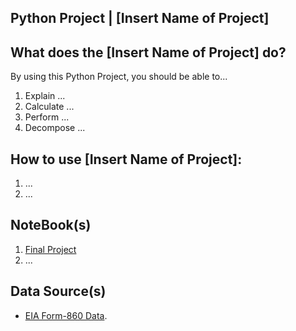 ## Python Project | [Insert Name of Project]

## What does the [Insert Name of Project] do? 

By using this Python Project, you should be able to...

1. Explain ...
2. Calculate ...
3. Perform ...
4. Decompose ...

## How to use [Insert Name of Project]:

1) ...
2) ...


## NoteBook(s)

1. [Final Project](project_proposals/marcel_couturier_project.ipynb)
2. ...


## Data Source(s)

- [EIA Form-860 Data](https://www.eia.gov/electricity/data/eia860).

